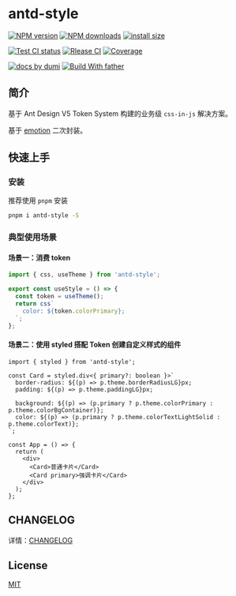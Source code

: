 # antd-style

[![NPM version][npm-image]][npm-url] [![NPM downloads][download-image]][download-url] [![install size][npm-size]][npm-size-url]

[![Test CI status][test-ci]][test-ci-url] [![Rlease CI][release-ci]][release-ci-url] [![Coverage][coverage]][codecov-url]

[![ docs by dumi][dumi-url]](https://d.umijs.org/) [![Build With father][father-url]](https://github.com/umijs/father/)

<!-- gitpod url -->

[gitpod-badge]: https://img.shields.io/badge/Gitpod-ready--to--code-blue?logo=gitpod
[gitpod-url]: https://gitpod.io/#https://github.com/ant-design/antd-style

<!-- umi url -->

[dumi-url]: https://img.shields.io/badge/docs%20by-dumi-blue
[father-url]: https://img.shields.io/badge/build%20with-father-028fe4.svg

<!-- npm url -->

[npm-image]: http://img.shields.io/npm/v/antd-style.svg?style=flat-square&color=deepgreen&label=latest
[npm-url]: http://npmjs.org/package/antd-style
[npm-size]: https://img.shields.io/bundlephobia/minzip/antd-style?color=deepgreen&label=gizpped%20size&style=flat-square
[npm-size-url]: https://packagephobia.com/result?p=antd-style

<!-- coverage -->

[coverage]: https://codecov.io/gh/arvinxx/npm-template/branch/master/graph/badge.svg
[codecov-url]: https://codecov.io/gh/arvinxx/npm-template/branch/master

<!-- Github CI -->

[test-ci]: https://github.com/arvinxx/npm-template/workflows/Test%20CI/badge.svg
[release-ci]: https://github.com/arvinxx/npm-template/workflows/Release%20CI/badge.svg
[test-ci-url]: https://github.com/arvinxx/npm-template/actions?query=workflow%3ATest%20CI
[release-ci-url]: https://github.com/arvinxx/npm-template/actions?query=workflow%Release%20CI
[download-image]: https://img.shields.io/npm/dm/antd-style.svg?style=flat-square
[download-url]: https://npmjs.org/package/antd-style

## 简介

基于 Ant Design V5 Token System 构建的业务级 `css-in-js` 解决方案。

基于 [emotion](https://emotion.sh/) 二次封装。

## 快速上手

### 安装

推荐使用 `pnpm` 安装

```bash
pnpm i antd-style -S
```

### 典型使用场景

#### 场景一：消费 token

```ts
import { css, useTheme } from 'antd-style';

export const useStyle = () => {
  const token = useTheme();
  return css`
    color: ${token.colorPrimary};
  `;
};
```

#### 场景二：使用 styled 搭配 Token 创建自定义样式的组件

```tsx | pure
import { styled } from 'antd-style';

const Card = styled.div<{ primary?: boolean }>`
  border-radius: ${(p) => p.theme.borderRadiusLG}px;
  padding: ${(p) => p.theme.paddingLG}px;

  background: ${(p) => (p.primary ? p.theme.colorPrimary : p.theme.colorBgContainer)};
  color: ${(p) => (p.primary ? p.theme.colorTextLightSolid : p.theme.colorText)};
`;

const App = () => {
  return (
    <div>
      <Card>普通卡片</Card>
      <Card primary>强调卡片</Card>
    </div>
  );
};
```

## CHANGELOG

详情：[CHANGELOG](./CHANGELOG)

## License

[MIT](./LICENSE)
